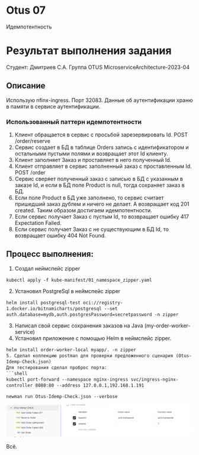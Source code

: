 # Otus 07
Идемпотентность
# Результат выполнения задания
Студент: Дмитриев С.А. Группа OTUS MicroserviceArchitecture-2023-04

## Описание
Использую nfinx-ingress. Порт 32083.
Данные об аутентификации храню в памяти в сервисе аутентификации.
### Использованный паттерн идемпотентности
1. Клиент обращается в сервис с просьбой зарезервировать Id. POST /order/reserve
2. Сервис создает в БД в таблице Orders запись с идентификатором и остальными пустыми полями и возвращает этот Id клиенту.
3. Клиент заполняет Заказ и проставляет в него полученный Id.
4. Клиент отправляет в сервис заполненный заказ с проставленным Id. POST /order
5. Сервис сверяет полученный заказ с записью в БД с указанным в заказе Id, и если в БД поле Product is null, тогда сохраняет заказ в БД.
6. Если поле Product в БД уже заполнено, то сервис считает пришедший заказ дублем и ничего не делает. А возвращает код 201 created. Таким образом достигаем идемпотентности.
7. Если сервис получает Заказ с пустым Id, то возвращает ошибку 417 Expectation Failed.
8. Если сервис получает Заказ с не существующим в БД Id, то возвращает ошибку 404 Not Found.

## Процесс выполнения:
1. Создал неймспейс zipper
```shell
kubectl apply -f kube-manifest/01_namespace_zipper.yaml
```
2. Установил PostgreSql в неймспейс zipper
```shell
helm install postgresql-test oci://registry-1.docker.io/bitnamicharts/postgresql --set auth.database=mydb,auth.postgresPassword=secretpassword -n zipper
```
3. Написал свой сервис сохранения заказов на Java (my-order-worker-service)
4. Установил приложение с помощью Helm в неймспейс zipper.
```shell
helm install order-worker-local myapp/. -n zipper
5. Сделал коллекцию postman для проверки предложенного сценария (Otus-Idemp-Check.json)
Для тестирования сделал проброс порта:
```shell
kubectl port-forward --namespace nginx-ingress svc/ingress-nginx-controller 8080:80 --address 127.0.0.1,192.168.1.191
```
```shell
newman run Otus-Idemp-Check.json --verbose
```
![Коллекция postman](Postman.png)

Всё.
